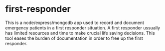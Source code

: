 # first-responder

This is a node/express/mongodb app used to record and document emergency patients in a first responder situation. A first responder ussually has limited resources and time to make crucial life saving decisions. This tool eases the burden of documentation in order to free up the first responder.
